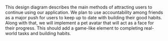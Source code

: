 This design diagram describes the main methods of attracting
users to continue using our application. We plan to use accountability
among friends as a major push for users to keep up to date with
building their good habits. Along with that, we will implement a pet avatar
that will act as a face for their progress. This should add a game-like
element to completing real-world tasks and building habits.
